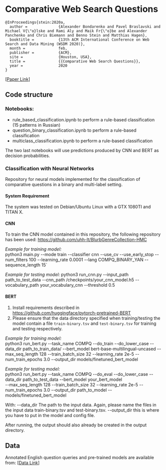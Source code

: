 # Comparative Web Search Questions

	@InProceedings{stein:2020a,
	  author =              {Alexander Bondarenko and Pavel Braslavski and Michael V{\"o}lske and Rami Aly and Maik Fr{\"o}be and Alexander Panchenko and Chris Biemann and Benno Stein and Matthias Hagen},
	  booktitle =           {13th ACM International Conference on Web Search and Data Mining (WSDM 2020)},
	  month =               feb,
	  publisher =           {ACM},
	  site =                {Houston, USA},
	  title =               {{Comparative Web Search Questions}},
	  year =                2020
	}

[[Paper Link](https://webis.de/downloads/publications/papers/stein_2020a.pdf)]

## Code structure
### Notebooks:
- rule_based_classification.ipynb to perform a rule-based classification (15 patterns in Russian)
- question_binary_classification.ipynb to perform a rule-based classification
- multiclass_classification.ipynb to perform a rule-based classification

The two last notebooks will use predictions produced by CNN and BERT as decision probabilities.

### Classification with Neural Networks

Repository for neural models implemented for the classification of comparative questions in a binary and multi-label setting.

#### System Requirement

The system was tested on Debian/Ubuntu Linux with a GTX 1080TI and TITAN X.

#### CNN

To train the CNN model contained in this repository, the following repository has been used: https://github.com/uhh-lt/BlurbGenreCollection-HMC

*Example for training model:*  
python3 main.py --mode train --classifier cnn --use_cv --use_early_stop --num_filters 100 
--learning_rate 0.0001 --lang COMPQ_BINARY_YAN --sequence_length 15`

*Example for testing model:* 
python3 run_cnn.py --input_path path_to_test_data --cnn_path /checkpoints/your_cnn_model.h5 
--vocabulary_path your_vocabulary_cnn --threshold 0.5

#### BERT

1. Install requirements described in https://github.com/huggingface/pytorch-pretrained-BERT
2. Please ensure that the data directory specified when training/testing the model contain a file `train-binary.tsv` and `test-binary.tsv` for training and testing respectively.

*Example for training model:*  
 python3 run_bert.py   --task_name COMPQ   --do_train --do_lower_case --data_dir path_to_train_data/   --bert_model bert-base-multilingual-uncased --max_seq_length 128   --train_batch_size 32   --learning_rate 2e-5   --num_train_epochs 3.0 --output_dir models/finetuned_bert_model


*Example for testing model:*  
python3 run_bert.py   --task_name COMPQ --do_eval --do_lower_case --data_dir path_to_test_data --bert_model your_bert_model  
--max_seq_length 128 --train_batch_size 32 --learning_rate 2e-5 --num_train_epochs 3.0 --output_dir path_to_model --models/finetuned_bert_model

With:
--data_dir The path to the input data. Again, please name the files in the input data train-binary.tsv and test-binary.tsv.
--output_dir this is where you have to put in the model and config file.

After running, the output should also already be created in the output directory.


## Data
Annotated English question queries and pre-trained models are available from: [[Data Link](https://xxx)] 
